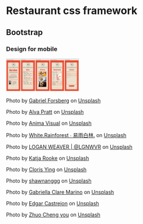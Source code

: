 # Restaurant css framework

## Bootstrap

### Design for mobile

<img src="pictures/mobileDesign.png" alt="mobile design" width="200"/>

Photo by <a href="https://unsplash.com/@gatlyn?utm_source=unsplash&utm_medium=referral&utm_content=creditCopyText">Gabriel Forsberg</a> on <a href="https://unsplash.com/s/photos/japanese-person?utm_source=unsplash&utm_medium=referral&utm_content=creditCopyText">Unsplash</a>

Photo by <a href="https://unsplash.com/@alvapratt?utm_source=unsplash&utm_medium=referral&utm_content=creditCopyText">Alva Pratt</a> on <a href="https://unsplash.com/s/photos/japanese-restaurant?utm_source=unsplash&utm_medium=referral&utm_content=creditCopyText">Unsplash</a>

Photo by <a href="https://unsplash.com/@animavisual?utm_source=unsplash&utm_medium=referral&utm_content=creditCopyText">Anima Visual</a> on <a href="https://unsplash.com/s/photos/volauvent?utm_source=unsplash&utm_medium=referral&utm_content=creditCopyText">Unsplash</a>

Photo by <a href="https://unsplash.com/@whiterainforest?utm_source=unsplash&utm_medium=referral&utm_content=creditCopyText">White.Rainforest ∙ 易雨白林.</a> on <a href="https://unsplash.com/s/photos/miso-soup?utm_source=unsplash&utm_medium=referral&utm_content=creditCopyText">Unsplash</a>
  
Photo by <a href="https://unsplash.com/es/@lgnwvr?utm_source=unsplash&utm_medium=referral&utm_content=creditCopyText">LOGAN WEAVER | @LGNWVR</a> on <a href="https://unsplash.com/s/photos/chips?utm_source=unsplash&utm_medium=referral&utm_content=creditCopyText">Unsplash</a>

Photo by <a href="https://unsplash.com/@rooke?utm_source=unsplash&utm_medium=referral&utm_content=creditCopyText">Katja Rooke</a> on <a href="https://unsplash.com/s/photos/spanish-garlic-bread?utm_source=unsplash&utm_medium=referral&utm_content=creditCopyText">Unsplash</a>

Photo by <a href="https://unsplash.com/@clorisyy?utm_source=unsplash&utm_medium=referral&utm_content=creditCopyText">Cloris Ying</a> on <a href="https://unsplash.com/s/photos/eel?utm_source=unsplash&utm_medium=referral&utm_content=creditCopyText">Unsplash</a>
  
Photo by <a href="https://unsplash.com/@shawnanggg?utm_source=unsplash&utm_medium=referral&utm_content=creditCopyText">shawnanggg</a> on <a href="https://unsplash.com/s/photos/restaurant?utm_source=unsplash&utm_medium=referral&utm_content=creditCopyText">Unsplash</a>
  
Photo by <a href="https://unsplash.com/@gabiontheroad?utm_source=unsplash&utm_medium=referral&utm_content=creditCopyText">Gabriella Clare Marino</a> on <a href="https://unsplash.com/s/photos/japanese-cook?utm_source=unsplash&utm_medium=referral&utm_content=creditCopyText">Unsplash</a>

Photo by <a href="https://unsplash.com/@edgarraw?utm_source=unsplash&utm_medium=referral&utm_content=creditCopyText">Edgar Castrejon</a> on <a href="https://unsplash.com/s/photos/japanese-cook?utm_source=unsplash&utm_medium=referral&utm_content=creditCopyText">Unsplash</a>

Photo by <a href="https://unsplash.com/@benjamin_1017?utm_source=unsplash&utm_medium=referral&utm_content=creditCopyText">Zhuo Cheng you</a> on <a href="https://unsplash.com/s/photos/sake?utm_source=unsplash&utm_medium=referral&utm_content=creditCopyText">Unsplash</a>
  
